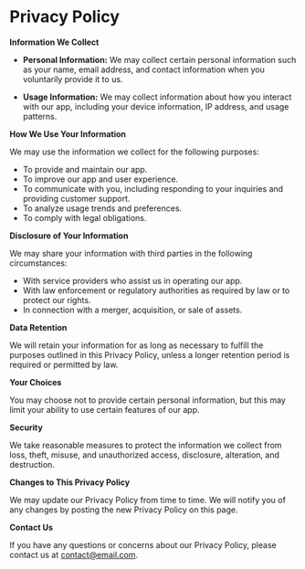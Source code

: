 # Privacy Policy

**Information We Collect**

- **Personal Information:** We may collect certain personal information such as your name, email address, and contact information when you voluntarily provide it to us.

- **Usage Information:** We may collect information about how you interact with our app, including your device information, IP address, and usage patterns.

**How We Use Your Information**

We may use the information we collect for the following purposes:

- To provide and maintain our app.
- To improve our app and user experience.
- To communicate with you, including responding to your inquiries and providing customer support.
- To analyze usage trends and preferences.
- To comply with legal obligations.

**Disclosure of Your Information**

We may share your information with third parties in the following circumstances:

- With service providers who assist us in operating our app.
- With law enforcement or regulatory authorities as required by law or to protect our rights.
- In connection with a merger, acquisition, or sale of assets.

**Data Retention**

We will retain your information for as long as necessary to fulfill the purposes outlined in this Privacy Policy, unless a longer retention period is required or permitted by law.

**Your Choices**

You may choose not to provide certain personal information, but this may limit your ability to use certain features of our app.

**Security**

We take reasonable measures to protect the information we collect from loss, theft, misuse, and unauthorized access, disclosure, alteration, and destruction.

**Changes to This Privacy Policy**

We may update our Privacy Policy from time to time. We will notify you of any changes by posting the new Privacy Policy on this page.

**Contact Us**

If you have any questions or concerns about our Privacy Policy, please contact us at [contact@email.com](mailto:contact@email.com).
